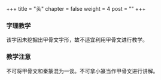 +++
title = "头"
chapter = false
weight = 4
post = ""
+++
### 字理教学
该字因未挖掘出甲骨文字形，故不适宜利用甲骨文进行教学。
### 教学注意
不可将甲骨文和秦篆混为一谈。不可拿小篆当作甲骨文进行讲解。